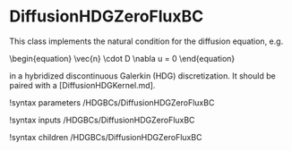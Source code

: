 # DiffusionHDGZeroFluxBC

This class implements the natural condition for the diffusion equation, e.g.

\begin{equation}
\vec{n} \cdot D \nabla u = 0
\end{equation}

in a hybridized discontinuous Galerkin (HDG) discretization. It should be paired
with a [DiffusionHDGKernel.md].

!syntax parameters /HDGBCs/DiffusionHDGZeroFluxBC

!syntax inputs /HDGBCs/DiffusionHDGZeroFluxBC

!syntax children /HDGBCs/DiffusionHDGZeroFluxBC
